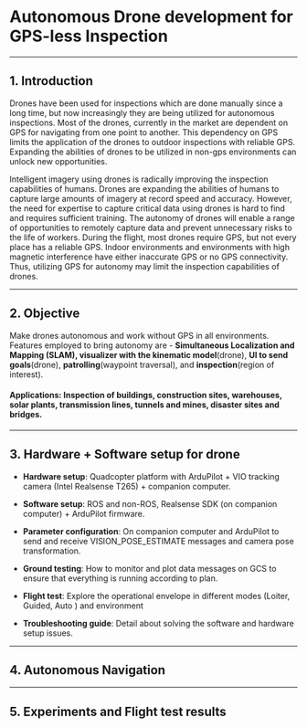 # Autonomous Drone development for GPS-less Inspection
----
## 1. Introduction

Drones have been used for inspections which are done manually since a long time, but now increasingly they are being utilized for autonomous inspections. Most of the drones, currently in the market are dependent on GPS for navigating from one point to another. This dependency on GPS limits the application of the drones to outdoor inspections with reliable GPS. Expanding the abilities of drones to be utilized in non-gps environments can unlock new opportunities.

Intelligent imagery using drones is radically improving the inspection capabilities of humans. Drones are expanding the abilities of humans to capture large amounts of imagery at record speed and accuracy. However, the need for expertise to capture critical data using drones is hard to find and requires sufficient training. The autonomy of drones will enable a range of opportunities to remotely capture data and prevent unnecessary risks to the life of workers. During the flight, most drones require GPS, but not every place has a reliable GPS. Indoor environments and environments with high magnetic interference have either inaccurate GPS or no GPS connectivity. Thus, utilizing GPS for autonomy may limit the inspection capabilities of drones. 

----

## 2. Objective

Make drones autonomous and work without GPS in all environments. Features employed to bring autonomy are - **Simultaneous Localization and Mapping (SLAM), visualizer with the kinematic model**(drone), **UI to send goals**(drone), **patrolling**(waypoint traversal), and **inspection**(region of interest).

#### Applications: Inspection of buildings, construction sites, warehouses, solar plants, transmission lines, tunnels and mines, disaster sites and bridges.

----

## 3. Hardware + Software setup for drone

-   **Hardware setup**: Quadcopter platform with ArduPilot + VIO tracking camera (Intel Realsense T265) + companion computer.

-   **Software setup**: ROS and non-ROS, Realsense SDK (on companion computer) + ArduPilot firmware.

-   **Parameter configuration**: On companion computer and ArduPilot to send and receive VISION_POSE_ESTIMATE messages and camera pose transformation.

-   **Ground testing**: How to monitor and plot data messages on GCS to ensure that everything is running according to plan.

-   **Flight test**: Explore the operational envelope in different modes (Loiter, Guided, Auto ) and environment

-   **Troubleshooting guide**: Detail about solving the software and hardware setup issues.

----

## 4. Autonomous Navigation

----

## 5. Experiments and Flight test results
